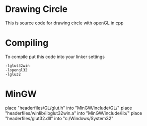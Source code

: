 Drawing Circle
==============

This is source code for drawing circle with openGL in cpp

Compiling
=========
To compile
put this code into your linker settings

	-lglut32win
	-lopengl32
	-lglu32

MinGW
=====
place "headerfiles/GL/glut.h" into "MinGW/include/GL/"
place "headerfiles/winlib/libglut32win.a" into "MinGW/include/lib/"
place "headerfiles/glut32.dll" into "c:/Windows/System32"
